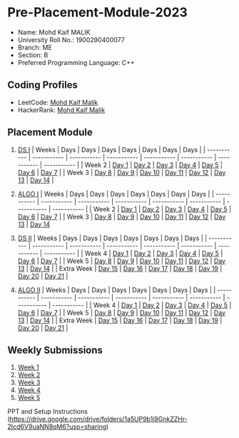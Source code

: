 # Pre-Placement-Module-2023

- Name: Mohd Kaif MALIK
- University Roll No.: 1900290400077
- Branch: ME
- Section: B
- Preferred Programming Language: C++

## Coding Profiles
- LeetCode: [Mohd Kaif Malik](https://leetcode.com/user2758Vf/)
- HackerRank: [Mohd Kaif Malik](https://www.hackerrank.com/mohd1923me1022)

## Placement Module
1. [DS I](https://github.com/mohd1923me1022/Pre-Placement-Module-2023/tree/main/DS%20I)
    | Weeks | Days | Days | Days | Days | Days | Days | Days |
    | ----------- | ----------- | ----------- | ----------- | ----------- | ----------- | ----------- | ----------- | 
    | Week 2 | [Day 1](https://github.com/mohd1923me1022/Pre-Placement-Module-2023/tree/main/DS%20I/Day%201) | [Day 2](https://github.com/mohd1923me1022/Pre-Placement-Module-2023/tree/main/DS%20I/Day%202) | [Day 3](https://github.com/mohd1923me1022/Pre-Placement-Module-2023/tree/main/DS%20I/Day%203) | [Day 4](https://github.com/mohd1923me1022/Pre-Placement-Module-2023/tree/main/DS%20I/Day%204) | [Day 5](https://github.com/mohd1923me1022/Pre-Placement-Module-2023/tree/main/DS%20I/Day%205) | [Day 6](https://github.com/mohd1923me1022/Pre-Placement-Module-2023/tree/main/DS%20I/Day%206) | [Day 7](https://github.com/mohd1923me1022/Pre-Placement-Module-2023/tree/main/DS%20I/Day%207) |
    | Week 3 | [Day 8](https://github.com/mohd1923me1022/Pre-Placement-Module-2023/tree/main/DS%20I/Day%208) | [Day 9](https://github.com/mohd1923me1022/Pre-Placement-Module-2023/tree/main/DS%20I/Day%209) | [Day 10](https://github.com/mohd1923me1022/Pre-Placement-Module-2023/tree/main/DS%20I/Day%2010) | [Day 11](https://github.com/mohd1923me1022/Pre-Placement-Module-2023/tree/main/DS%20I/Day%2011) | [Day 12](https://github.com/mohd1923me1022/Pre-Placement-Module-2023/tree/main/DS%20I/Day%2012) | [Day 13](https://github.com/mohd1923me1022/Pre-Placement-Module-2023/tree/main/DS%20I/Day%2013) | [Day 14](https://github.com/mohd1923me1022/Pre-Placement-Module-2023/tree/main/DS%20I/Day%2014) |
    
2. [ALGO I](https://github.com/mohd1923me1022/Pre-Placement-Module-2023/tree/main/ALGO%20I)
    | Weeks | Days | Days | Days | Days | Days | Days | Days |
    | ----------- | ----------- | ----------- | ----------- | ----------- | ----------- | ----------- | ----------- |
    | Week 2 | [Day 1](https://github.com/mohd1923me1022/Pre-Placement-Module-2023/tree/main/ALGO%20I/Day%201) | [Day 2](https://github.com/mohd1923me1022/Pre-Placement-Module-2023/tree/main/ALGO%20I/Day%202) | [Day 3](https://github.com/mohd1923me1022/Pre-Placement-Module-2023/tree/main/ALGO%20I/Day%203) | [Day 4](https://github.com/mohd1923me1022/Pre-Placement-Module-2023/tree/main/ALGO%20I/Day%204) | [Day 5](https://github.com/mohd1923me1022/Pre-Placement-Module-2023/tree/main/ALGO%20I/Day%205) | [Day 6](https://github.com/mohd1923me1022/Pre-Placement-Module-2023/tree/main/ALGO%20I/Day%206) | [Day 7](https://github.com/mohd1923me1022/Pre-Placement-Module-2023/tree/main/ALGO%20I/Day%207) |
    | Week 3 | [Day 8](https://github.com/mohd1923me1022/Pre-Placement-Module-2023/tree/main/ALGO%20I/Day%208) | [Day 9](https://github.com/mohd1923me1022/Pre-Placement-Module-2023/tree/main/ALGO%20I/Day%209) | [Day 10](https://github.com/mohd1923me1022/Pre-Placement-Module-2023/tree/main/ALGO%20I/Day%2010) | [Day 11](https://github.com/mohd1923me1022/Pre-Placement-Module-2023/tree/main/ALGO%20I/Day%2011) | [Day 12](https://github.com/mohd1923me1022/Pre-Placement-Module-2023/tree/main/ALGO%20I/Day%2012) | [Day 13](https://github.com/mohd1923me1022/Pre-Placement-Module-2023/tree/main/ALGO%20I/Day%2013) | [Day 14](https://github.com/mohd1923me1022/Pre-Placement-Module-2023/tree/main/ALGO%20I/Day%2014)  
    
3. [DS II](https://github.com/mohd1923me1022/Pre-Placement-Module-2023/tree/main/DS%20II)
    | Weeks | Days | Days | Days | Days | Days | Days | Days |
    | ----------- | ----------- | ----------- | ----------- | ----------- | ----------- | ----------- | ----------- |
    | Week 4 | [Day 1](https://github.com/mohd1923me1022/Pre-Placement-Module-2023/tree/main/DS%20II/Day%201) | [Day 2](https://github.com/mohd1923me1022/Pre-Placement-Module-2023/tree/main/DS%20II/Day%202) | [Day 3](https://github.com/mohd1923me1022/Pre-Placement-Module-2023/tree/main/DS%20II/Day%203) | [Day 4](https://github.com/mohd1923me1022/Pre-Placement-Module-2023/tree/main/DS%20II/Day%204) | [Day 5](https://github.com/mohd1923me1022/Pre-Placement-Module-2023/tree/main/DS%20II/Day%205) | [Day 6](https://github.com/mohd1923me1022/Pre-Placement-Module-2023/tree/main/DS%20II/Day%206) | [Day 7](https://github.com/mohd1923me1022/Pre-Placement-Module-2023/tree/main/DS%20II/Day%207) | 
    | Week 5 | [Day 8](https://github.com/mohd1923me1022/Pre-Placement-Module-2023/tree/main/DS%20II/Day%208) | [Day 9](https://github.com/mohd1923me1022/Pre-Placement-Module-2023/tree/main/DS%20II/Day%209) | [Day 10](https://github.com/mohd1923me1022/Pre-Placement-Module-2023/tree/main/DS%20II/Day%2010) | [Day 11](https://github.com/mohd1923me1022/Pre-Placement-Module-2023/tree/main/DS%20II/Day%2011) | [Day 12](https://github.com/mohd1923me1022/Pre-Placement-Module-2023/tree/main/DS%20II/Day%2012) | [Day 13](https://github.com/mohd1923me1022/Pre-Placement-Module-2023/tree/main/DS%20II/Day%2013) | [Day 14](https://github.com/mohd1923me1022/Pre-Placement-Module-2023/tree/main/DS%20II/Day%2014) |
    | Extra Week | [Day 15](https://github.com/mohd1923me1022/Pre-Placement-Module-2023/tree/main/DS%20II/Day%2015) | [Day 16](https://github.com/mohd1923me1022/Pre-Placement-Module-2023/tree/main/DS%20II/Day%2016) | [Day 17](https://github.com/mohd1923me1022/Pre-Placement-Module-2023/tree/main/DS%20II/Day%2017) | [Day 18](https://github.com/mohd1923me1022/Pre-Placement-Module-2023/tree/main/DS%20II/Day%2018) | [Day 19](https://github.com/mohd1923me1022/Pre-Placement-Module-2023/tree/main/DS%20II/Day%2019) | [Day 20](https://github.com/mohd1923me1022/Pre-Placement-Module-2023/tree/main/DS%20II/Day%2020) | [Day 21](https://github.com/mohd1923me1022/Pre-Placement-Module-2023/tree/main/DS%20II/Day%2021) |
    
4. [ALGO II](https://github.com/mohd1923me1022/Pre-Placement-Module-2023/tree/main/ALGO%20II)
    | Weeks | Days | Days | Days | Days | Days | Days | Days |
    | ----------- | ----------- | ----------- | ----------- | ----------- | ----------- | ----------- | ----------- |
    | Week 4 | [Day 1](https://github.com/mohd1923me1022/Pre-Placement-Module-2023/tree/main/ALGO%20II/Day%201) | [Day 2](https://github.com/mohd1923me1022/Pre-Placement-Module-2023/tree/main/ALGO%20II/Day%202) | [Day 3](https://github.com/mohd1923me1022/Pre-Placement-Module-2023/tree/main/ALGO%20II/Day%203) | [Day 4](https://github.com/mohd1923me1022/Pre-Placement-Module-2023/tree/main/ALGO%20II/Day%204) | [Day 5](https://github.com/mohd1923me1022/Pre-Placement-Module-2023/tree/main/ALGO%20II/Day%205) | [Day 6](https://github.com/mohd1923me1022/Pre-Placement-Module-2023/tree/main/ALGO%20II/Day%206) | [Day 7](https://github.com/mohd1923me1022/Pre-Placement-Module-2023/tree/main/ALGO%20II/Day%207) |
    | Week 5 | [Day 8](https://github.com/mohd1923me1022/Pre-Placement-Module-2023/tree/main/ALGO%20II/Day%208) | [Day 9](https://github.com/mohd1923me1022/Pre-Placement-Module-2023/tree/main/ALGO%20II/Day%209) | [Day 10](https://github.com/mohd1923me1022/Pre-Placement-Module-2023/tree/main/ALGO%20II/Day%2010) | [Day 11](https://github.com/mohd1923me1022/Pre-Placement-Module-2023/tree/main/ALGO%20II/Day%2011) | [Day 12](https://github.com/mohd1923me1022/Pre-Placement-Module-2023/tree/main/ALGO%20II/Day%2012) | [Day 13](https://github.com/mohd1923me1022/Pre-Placement-Module-2023/tree/main/ALGO%20II/Day%2013) | [Day 14](https://github.com/mohd1923me1022/Pre-Placement-Module-2023/tree/main/ALGO%20II/Day%2014) |
    | Extra Week | [Day 15](https://github.com/mohd1923me1022/Pre-Placement-Module-2023/tree/main/ALGO%20II/Day%2015) | [Day 16](https://github.com/mohd1923me1022/Pre-Placement-Module-2023/tree/main/ALGO%20II/Day%2016) | [Day 17](https://github.com/mohd1923me1022/Pre-Placement-Module-2023/tree/main/ALGO%20II/Day%2017) | [Day 18](https://github.com/mohd1923me1022/Pre-Placement-Module-2023/tree/main/ALGO%20II/Day%2018) | [Day 19](https://github.com/mohd1923me1022/Pre-Placement-Module-2023/tree/main/ALGO%20II/Day%2019) | [Day 20](https://github.com/mohd1923me1022/Pre-Placement-Module-2023/tree/main/ALGO%20II/Day%2020) | [Day 21](https://github.com/mohd1923me1022/Pre-Placement-Module-2023/tree/main/ALGO%20II/Day%2021) |

## Weekly Submissions
1. [Week 1](https://github.com/mohd1923me1022/Pre-Placement-Module-2023/tree/main/Weekly%20Submissions/Week%201)
2. [Week 2](https://github.com/mohd1923me1022/Pre-Placement-Module-2023/tree/main/Weekly%20Submissions/Week%202)
3. [Week 3](https://github.com/mohd1923me1022/Pre-Placement-Module-2023/tree/main/Weekly%20Submissions/Week%203)
4. [Week 4](https://github.com/mohd1923me1022/Pre-Placement-Module-2023/tree/main/Weekly%20Submissions/Week%204)
5. [Week 5](https://github.com/mohd1923me1022/Pre-Placement-Module-2023/tree/main/Weekly%20Submissions/Week%205)


PPT and Setup Instructions    
(https://drive.google.com/drive/folders/1a5UP9b1i9GnkZZHr-2Icd6V9uaNN8qM6?usp=sharing)

